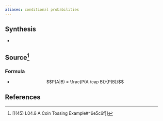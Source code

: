 ```yaml
---
aliases: conditional probabilities
---
```

## Synthesis
- 
## Source[^1]
### Formula
- $$P(A|B) = \frac{P(A \cap B)}{P(B)}$$
## References

[^1]: [[(45) L04.6 A Coin Tossing Example#^6e5c6f]]